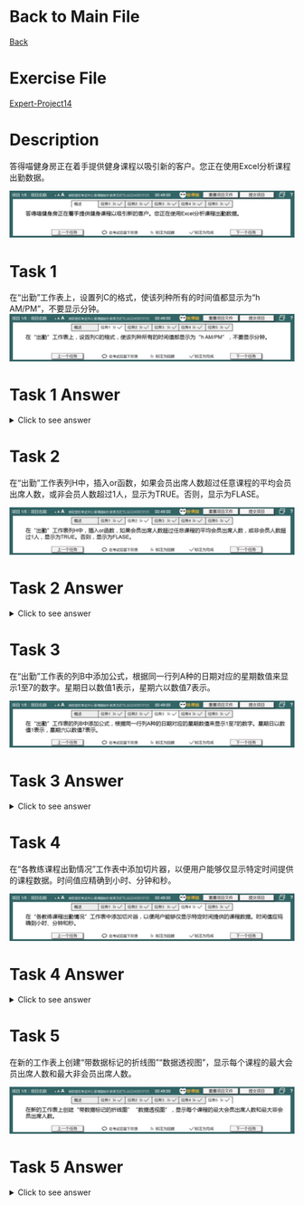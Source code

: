# Back to Main File
[Back](../README.md)

# Exercise File
[Expert-Project14](MOS-Excel2016-Expert-Project14.xlsx)

# Description
答得喵健身房正在着手提供健身课程以吸引新的客户。您正在使用Excel分析课程出勤数据。

![Description](Task/desc.jpg)

# Task 1
在“出勤”工作表上，设置列C的格式，使该列种所有的时间值都显示为“h AM/PM”，不要显示分钟。
![Task1](Task/Task1.jpg)

# Task 1 Answer
<details>
  <summary>Click to see answer</summary>

![Task1_Answer](Excel2016-Expert-Project14-Answer/P14-T1.gif)
</details>

# Task 2
在“出勤”工作表列H中，插入or函数，如果会员出席人数超过任意课程的平均会员出席人数，或非会员人数超过1人，显示为TRUE。否则，显示为FLASE。

![Task2](Task/Task2.jpg)

# Task 2 Answer
<details>
  <summary>Click to see answer</summary>

![Task2_Answer](Excel2016-Expert-Project14-Answer/P14-T2.gif)
</details>

# Task 3
在“出勤”工作表的列B中添加公式，根据同一行列A种的日期对应的星期数值来显示1至7的数字。星期日以数值1表示，星期六以数值7表示。

![Task3](Task/Task3.jpg)

# Task 3 Answer
<details>
  <summary>Click to see answer</summary>

![Task3_Answer](Excel2016-Expert-Project14-Answer/P14-T3.gif)
</details>


# Task 4
在“各教练课程出勤情况”工作表中添加切片器，以便用户能够仅显示特定时间提供的课程数据。时间值应精确到小时、分钟和秒。

![Task4](Task/Task4.jpg)

# Task 4 Answer
<details>
  <summary>Click to see answer</summary>

![Task4_Answer](Excel2016-Expert-Project14-Answer/P14-T4.gif)
</details>

# Task 5
在新的工作表上创建“带数据标记的折线图”“数据透视图”，显示每个课程的最大会员出席人数和最大非会员出席人数。

![Task5](Task/Task5.jpg)

# Task 5 Answer
<details>
  <summary>Click to see answer</summary>

![Task5_Answer](Excel2016-Expert-Project14-Answer/P14-T5.gif)
</details>